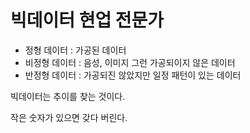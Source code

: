 # 빅데이터 현업 전문가

- 정형 데이터 : 가공된 데이터
- 비정형 데이터 : 음성, 이미지 그런 가공되이지 않은 데이터
- 반정형 데이터 : 가공되진 않았지만 일정 패턴이 있는 데이터



빅데이터는 추이를 찾는 것이다.

작은 숫자가 있으면 갖다 버린다.



